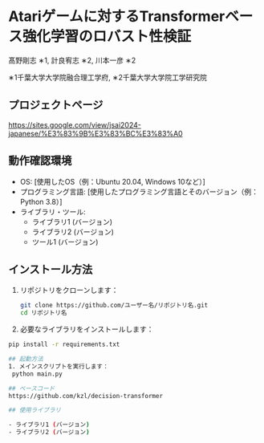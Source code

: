 # Atariゲームに対するTransformerベース強化学習のロバスト性検証

髙野剛志 ∗1, 計良宥志 ∗2, 川本一彦 ∗2

∗1千葉大学大学院融合理工学府, ∗2千葉大学大学院工学研究院

## プロジェクトページ

https://sites.google.com/view/jsai2024-japanese/%E3%83%9B%E3%83%BC%E3%83%A0

## 動作確認環境

- OS: [使用したOS（例：Ubuntu 20.04, Windows 10など）]
- プログラミング言語: [使用したプログラミング言語とそのバージョン（例：Python 3.8）]
- ライブラリ・ツール:
  - ライブラリ1 (バージョン)
  - ライブラリ2 (バージョン)
  - ツール1 (バージョン)

## インストール方法

1. リポジトリをクローンします：
   ```bash
   git clone https://github.com/ユーザー名/リポジトリ名.git
   cd リポジトリ名

2. 必要なライブラリをインストールします：
  ```bash
  pip install -r requirements.txt

## 起動方法
1. メインスクリプトを実行します：
   python main.py

## ベースコード
https://github.com/kzl/decision-transformer

## 使用ライブラリ

- ライブラリ1 (バージョン)
- ライブラリ2 (バージョン)
